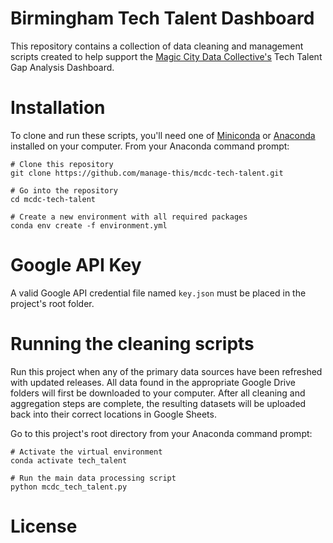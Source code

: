 # Birmingham Tech Talent Dashboard

This repository contains a collection of data cleaning and management scripts 
created to help support the [Magic City Data Collective's](https://sites.uab.edu/data-collective/) 
Tech Talent Gap Analysis Dashboard.

# Installation

To clone and run these scripts, you'll need one of
[Miniconda](https://docs.conda.io/en/latest/miniconda.html) or 
[Anaconda](https://www.anaconda.com/) installed on your computer.  From your
Anaconda command prompt:

```
# Clone this repository
git clone https://github.com/manage-this/mcdc-tech-talent.git

# Go into the repository
cd mcdc-tech-talent

# Create a new environment with all required packages
conda env create -f environment.yml
```

# Google API Key

A valid Google API credential file named `key.json` must be placed in the 
project's root folder. 

# Running the cleaning scripts

Run this project when any of the primary data sources have been refreshed with 
updated releases.  All data found in the appropriate Google Drive folders
will first be downloaded to your computer.  After all cleaning and aggregation
steps are complete, the resulting datasets will be uploaded back into their
correct locations in Google Sheets.

Go to this project's root directory from your Anaconda command prompt:

```
# Activate the virtual environment
conda activate tech_talent

# Run the main data processing script
python mcdc_tech_talent.py
```

# License